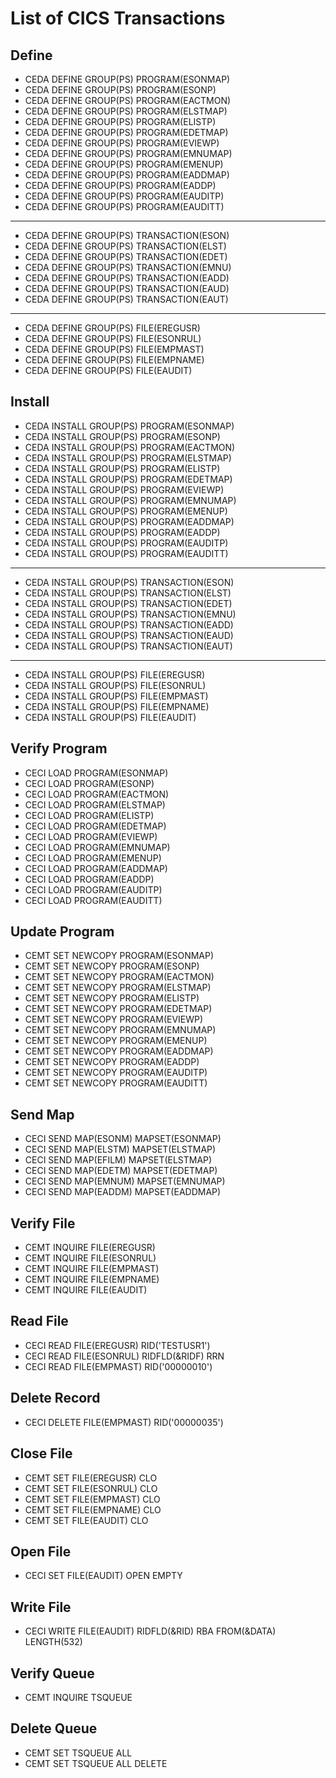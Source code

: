 # List of CICS Transactions

## Define

- CEDA DEFINE GROUP(PS) PROGRAM(ESONMAP)
- CEDA DEFINE GROUP(PS) PROGRAM(ESONP)
- CEDA DEFINE GROUP(PS) PROGRAM(EACTMON)
- CEDA DEFINE GROUP(PS) PROGRAM(ELSTMAP)
- CEDA DEFINE GROUP(PS) PROGRAM(ELISTP)
- CEDA DEFINE GROUP(PS) PROGRAM(EDETMAP)
- CEDA DEFINE GROUP(PS) PROGRAM(EVIEWP)
- CEDA DEFINE GROUP(PS) PROGRAM(EMNUMAP)
- CEDA DEFINE GROUP(PS) PROGRAM(EMENUP)
- CEDA DEFINE GROUP(PS) PROGRAM(EADDMAP)
- CEDA DEFINE GROUP(PS) PROGRAM(EADDP)
- CEDA DEFINE GROUP(PS) PROGRAM(EAUDITP)
- CEDA DEFINE GROUP(PS) PROGRAM(EAUDITT)
---
- CEDA DEFINE GROUP(PS) TRANSACTION(ESON)
- CEDA DEFINE GROUP(PS) TRANSACTION(ELST)
- CEDA DEFINE GROUP(PS) TRANSACTION(EDET)
- CEDA DEFINE GROUP(PS) TRANSACTION(EMNU)
- CEDA DEFINE GROUP(PS) TRANSACTION(EADD)
- CEDA DEFINE GROUP(PS) TRANSACTION(EAUD)
- CEDA DEFINE GROUP(PS) TRANSACTION(EAUT)
---
- CEDA DEFINE GROUP(PS) FILE(EREGUSR)
- CEDA DEFINE GROUP(PS) FILE(ESONRUL)
- CEDA DEFINE GROUP(PS) FILE(EMPMAST)
- CEDA DEFINE GROUP(PS) FILE(EMPNAME)
- CEDA DEFINE GROUP(PS) FILE(EAUDIT)

## Install

- CEDA INSTALL GROUP(PS) PROGRAM(ESONMAP)
- CEDA INSTALL GROUP(PS) PROGRAM(ESONP)
- CEDA INSTALL GROUP(PS) PROGRAM(EACTMON)
- CEDA INSTALL GROUP(PS) PROGRAM(ELSTMAP)
- CEDA INSTALL GROUP(PS) PROGRAM(ELISTP)
- CEDA INSTALL GROUP(PS) PROGRAM(EDETMAP)
- CEDA INSTALL GROUP(PS) PROGRAM(EVIEWP)
- CEDA INSTALL GROUP(PS) PROGRAM(EMNUMAP)
- CEDA INSTALL GROUP(PS) PROGRAM(EMENUP)
- CEDA INSTALL GROUP(PS) PROGRAM(EADDMAP)
- CEDA INSTALL GROUP(PS) PROGRAM(EADDP)
- CEDA INSTALL GROUP(PS) PROGRAM(EAUDITP)
- CEDA INSTALL GROUP(PS) PROGRAM(EAUDITT)
---
- CEDA INSTALL GROUP(PS) TRANSACTION(ESON)
- CEDA INSTALL GROUP(PS) TRANSACTION(ELST)
- CEDA INSTALL GROUP(PS) TRANSACTION(EDET)
- CEDA INSTALL GROUP(PS) TRANSACTION(EMNU)
- CEDA INSTALL GROUP(PS) TRANSACTION(EADD)
- CEDA INSTALL GROUP(PS) TRANSACTION(EAUD)
- CEDA INSTALL GROUP(PS) TRANSACTION(EAUT)
---
- CEDA INSTALL GROUP(PS) FILE(EREGUSR)
- CEDA INSTALL GROUP(PS) FILE(ESONRUL)
- CEDA INSTALL GROUP(PS) FILE(EMPMAST)
- CEDA INSTALL GROUP(PS) FILE(EMPNAME)
- CEDA INSTALL GROUP(PS) FILE(EAUDIT)

## Verify Program

- CECI LOAD PROGRAM(ESONMAP)
- CECI LOAD PROGRAM(ESONP)
- CECI LOAD PROGRAM(EACTMON)
- CECI LOAD PROGRAM(ELSTMAP)
- CECI LOAD PROGRAM(ELISTP)
- CECI LOAD PROGRAM(EDETMAP)
- CECI LOAD PROGRAM(EVIEWP)
- CECI LOAD PROGRAM(EMNUMAP)
- CECI LOAD PROGRAM(EMENUP)
- CECI LOAD PROGRAM(EADDMAP)
- CECI LOAD PROGRAM(EADDP)
- CECI LOAD PROGRAM(EAUDITP)
- CECI LOAD PROGRAM(EAUDITT)

## Update Program

- CEMT SET NEWCOPY PROGRAM(ESONMAP)
- CEMT SET NEWCOPY PROGRAM(ESONP)
- CEMT SET NEWCOPY PROGRAM(EACTMON)
- CEMT SET NEWCOPY PROGRAM(ELSTMAP)
- CEMT SET NEWCOPY PROGRAM(ELISTP)
- CEMT SET NEWCOPY PROGRAM(EDETMAP)
- CEMT SET NEWCOPY PROGRAM(EVIEWP)
- CEMT SET NEWCOPY PROGRAM(EMNUMAP)
- CEMT SET NEWCOPY PROGRAM(EMENUP)
- CEMT SET NEWCOPY PROGRAM(EADDMAP)
- CEMT SET NEWCOPY PROGRAM(EADDP)
- CEMT SET NEWCOPY PROGRAM(EAUDITP)
- CEMT SET NEWCOPY PROGRAM(EAUDITT)

## Send Map

- CECI SEND MAP(ESONM) MAPSET(ESONMAP)
- CECI SEND MAP(ELSTM) MAPSET(ELSTMAP)
- CECI SEND MAP(EFILM) MAPSET(ELSTMAP)
- CECI SEND MAP(EDETM) MAPSET(EDETMAP)
- CECI SEND MAP(EMNUM) MAPSET(EMNUMAP)
- CECI SEND MAP(EADDM) MAPSET(EADDMAP)

## Verify File

- CEMT INQUIRE FILE(EREGUSR)
- CEMT INQUIRE FILE(ESONRUL)
- CEMT INQUIRE FILE(EMPMAST)
- CEMT INQUIRE FILE(EMPNAME)
- CEMT INQUIRE FILE(EAUDIT)

## Read File

- CECI READ FILE(EREGUSR) RID('TESTUSR1')
- CECI READ FILE(ESONRUL) RIDFLD(&RIDF) RRN
- CECI READ FILE(EMPMAST) RID('00000010')

## Delete Record

- CECI DELETE FILE(EMPMAST) RID('00000035')

## Close File

- CEMT SET FILE(EREGUSR) CLO
- CEMT SET FILE(ESONRUL) CLO
- CEMT SET FILE(EMPMAST) CLO
- CEMT SET FILE(EMPNAME) CLO
- CEMT SET FILE(EAUDIT)  CLO

## Open File

- CECI SET FILE(EAUDIT) OPEN EMPTY

## Write File

- CECI WRITE FILE(EAUDIT) RIDFLD(&RID) RBA FROM(&DATA) LENGTH(532)

## Verify Queue

- CEMT INQUIRE TSQUEUE

## Delete Queue

- CEMT SET TSQUEUE ALL
- CEMT SET TSQUEUE ALL DELETE
